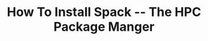 ---
layout: post
title: "How To Install Spack -- The HPC Package Manger"
categories_short_name: shell
meta: "shell_and_OS"
type: "Draft"
---